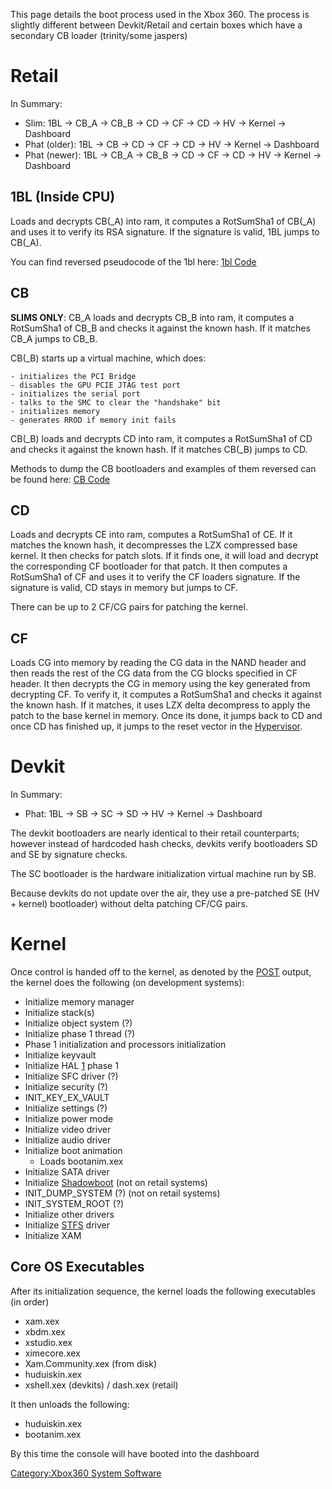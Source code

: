 This page details the boot process used in the Xbox 360. The process is
slightly different between Devkit/Retail and certain boxes which have a
secondary CB loader (trinity/some jaspers)

# Retail

In Summary:

  - Slim: 1BL -\> CB_A -\> CB_B -\> CD -\> CF -\> CD -\> HV -\> Kernel
    -\> Dashboard
  - Phat (older): 1BL -\> CB -\> CD -\> CF -\> CD -\> HV -\> Kernel -\>
    Dashboard
  - Phat (newer): 1BL -\> CB_A -\> CB_B -\> CD -\> CF -\> CD -\> HV
    -\> Kernel -\> Dashboard

## 1BL (Inside CPU)

Loads and decrypts CB(_A) into ram, it computes a RotSumSha1 of CB(_A)
and uses it to verify its RSA signature. If the signature is valid, 1BL
jumps to CB(_A).

You can find reversed pseudocode of the 1bl here: [1bl
Code](1bl_Code "wikilink")

## CB

**SLIMS ONLY**: CB_A loads and decrypts CB_B into ram, it computes a
RotSumSha1 of CB_B and checks it against the known hash. If it matches
CB_A jumps to CB_B.

CB(_B) starts up a virtual machine, which does:

    - initializes the PCI Bridge
    - disables the GPU PCIE JTAG test port
    - initializes the serial port
    - talks to the SMC to clear the "handshake" bit
    - initializes memory
    - generates RROD if memory init fails

CB(_B) loads and decrypts CD into ram, it computes a RotSumSha1 of CD
and checks it against the known hash. If it matches CB(_B) jumps to CD.

Methods to dump the CB bootloaders and examples of them reversed can be
found here: [CB Code](CB_Code "wikilink")

## CD

Loads and decrypts CE into ram, computes a RotSumSha1 of CE. If it
matches the known hash, it decompresses the LZX compressed base
kernel.
It then checks for patch slots. If it finds one, it will load and
decrypt the corresponding CF bootloader for that patch. It then computes
a RotSumSha1 of CF and uses it to verify the CF loaders signature. If
the signature is valid, CD stays in memory but jumps to CF.

There can be up to 2 CF/CG pairs for patching the kernel.

## CF

Loads CG into memory by reading the CG data in the NAND header and then
reads the rest of the CG data from the CG blocks specified in CF header.
It then decrypts the CG in memory using the key generated from
decrypting CF. To verify it, it computes a RotSumSha1 and checks it
against the known hash. If it matches, it uses LZX delta decompress to
apply the patch to the base kernel in memory. Once its done, it jumps
back to CD and once CD has finished up, it jumps to the reset vector in
the [Hypervisor](Hypervisor "wikilink").

# Devkit

In Summary:

  - Phat: 1BL -\> SB -\> SC -\> SD -\> HV -\> Kernel -\> Dashboard

The devkit bootloaders are nearly identical to their retail
counterparts; however instead of hardcoded hash checks, devkits verify
bootloaders SD and SE by signature checks.

The SC bootloader is the hardware initialization virtual machine run by
SB.

Because devkits do not update over the air, they use a pre-patched SE
(HV + kernel) bootloader) without delta patching CF/CG pairs.

# Kernel

Once control is handed off to the kernel, as denoted by the
[POST](POST "wikilink") output, the kernel does the following (on
development systems):

<!-- end list -->

  - Initialize memory manager
  - Initialize stack(s)
  - Initialize object system (?)
  - Initialize phase 1 thread (?)
  - Phase 1 initialization and processors initialization
  - Initialize keyvault
  - Initialize HAL [1](https://en.wikipedia.org/wiki/HAL_(software))
    phase 1
  - Initialize SFC driver (?)
  - Initialize security (?)
  - INIT_KEY_EX_VAULT
  - Initialize settings (?)
  - Initialize power mode
  - Initialize video driver
  - Initialize audio driver
  - Initialize boot animation
      - Loads bootanim.xex
  - Initialize SATA driver
  - Initialize [Shadowboot](Shadowboot "wikilink") (not on retail
    systems)
  - INIT_DUMP_SYSTEM (?) (not on retail systems)
  - INIT_SYSTEM_ROOT (?)
  - Initialize other drivers
  - Initialize [STFS](STFS "wikilink") driver
  - Initialize XAM

</ol>

## Core OS Executables

After its initialization sequence, the kernel loads the following
executables (in order)

  - xam.xex
  - xbdm.xex
  - xstudio.xex
  - ximecore.xex
  - Xam.Community.xex (from disk)
  - huduiskin.xex
  - xshell.xex (devkits) / dash.xex (retail)

It then unloads the following:

  - huduiskin.xex
  - bootanim.xex

By this time the console will have booted into the dashboard

[Category:Xbox360 System
Software](Category:Xbox360_System_Software "wikilink")